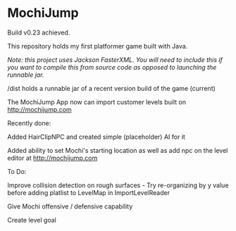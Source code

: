 # MochiJump
Build v0.23 achieved.

This repository holds my first platformer game built with Java.

*Note: this project uses Jackson FasterXML. You will need to include this if you want to compile this from source code as opposed to launching the runnable jar.*

/dist holds a runnable jar of a recent version build of the game (current)

The MochiJump App now can import customer levels built on http://mochijump.com

Recently done:

Added HairClipNPC and created simple (placeholder) AI for it

Added ability to set Mochi's starting location as well as add npc on the level editor at http://mochijump.com

To Do:

Improve collision detection on rough surfaces - Try re-organizing by y value before adding platlist to LevelMap in ImportLevelReader 

Give Mochi offensive / defensive capability

Create level goal
